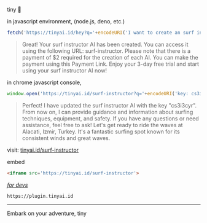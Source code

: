 tiny 🌊

in javascript environment, (node.js, deno, etc.)
```JavaScript
fetch('https://tinyai.id/hey?q='+encodeURI('I want to create an surf instructor')) // tiny created.
```
> Great! Your surf instructor AI has been created. You can access it using the following URL: surf-instructor.
  Please note that there is a payment of $2 required for the creation of each AI. You can make the payment using this Payment Link. Enjoy your 3-day free trial and start using your surf instructor AI now!

in chrome javascript console,
```javascript
window.open('https://tinyai.id/surf-instructor?q='+encodeURI('key: cs3i3cyr add surfing spot; Alacati, Izmir / Turkey'))
```
> Perfect! I have updated the surf instructor AI with the key "cs3i3cyr". From now on, I can provide guidance and information about surfing techniques, equipment, and safety. If you have any questions or need assistance, feel free to ask! Let's get ready to ride the waves at Alacati, Izmir, Turkey. It's a fantastic surfing spot known for its consistent winds and great waves.

visit: [tinyai.id/surf-instructor](https://tinyai.id/surf-instructor)

embed
```html
<iframe src='https://tinyai.id/surf-instructor'>
```

*[for devs](https://plugin.tinyai.id)*
```
https://plugin.tinyai.id
```

---

Embark on your adventure,
tiny